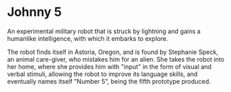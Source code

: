# Johnny 5
An experimental military robot that is struck by lightning and gains a humanlike intelligence, with which it embarks to explore.

The robot finds itself in Astoria, Oregon, and is found by Stephanie Speck, an animal care-giver, who mistakes him for an alien. She takes the robot into her home, where she provides him with "input" in the form of visual and verbal stimuli, allowing the robot to improve its language skills, and eventually names itself "Number 5", being the fifth prototype produced.
